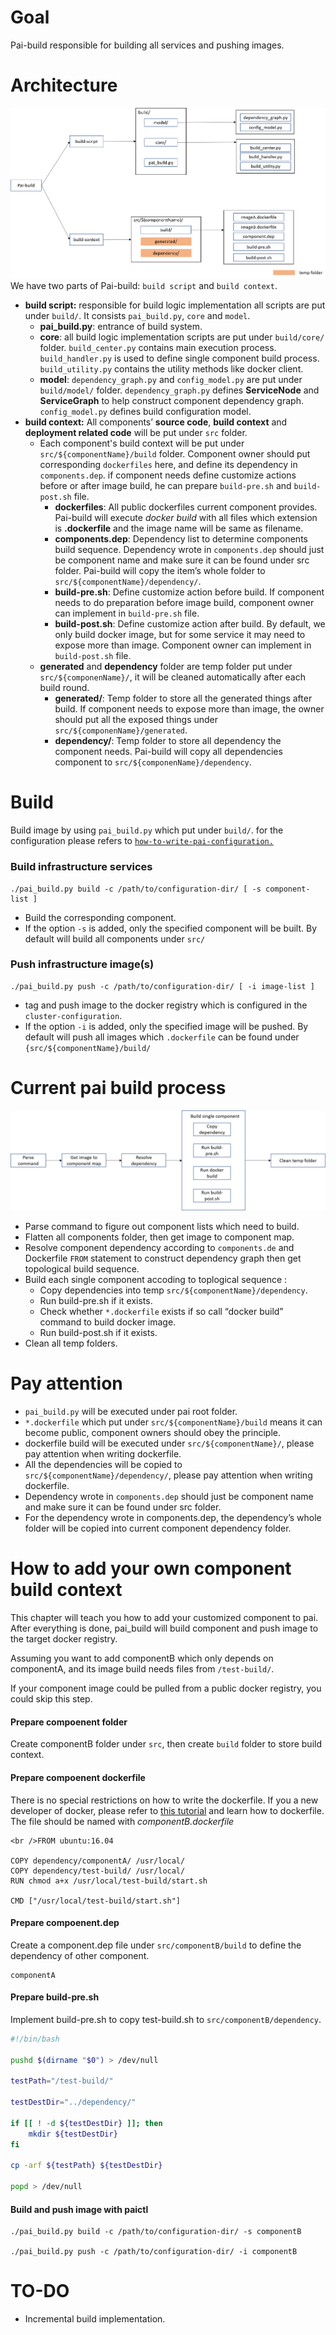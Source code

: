 # Goal

Pai-build responsible for building all services and pushing images.

# Architecture

![Architecture](pic/pai-build.png) We have two parts of Pai-build: `build script` and `build context`.

- **build script:** responsible for build logic implementation all scripts are put under `build/`. It consists `pai_build.py`, `core` and `model`. 
    - **pai_build.py**: entrance of build system.
    - **core**: all build logic implementation scripts are put under `build/core/` folder. `build_center.py` contains main execution process. `build_handler.py` is used to define single component build process. `build_utility.py` contains the utility methods like docker client.
    - **model**: `dependency_graph.py` and `config_model.py` are put under `build/model/` folder. `dependency_graph.py` defines **ServiceNode** and **ServiceGraph** to help construct component dependency graph. `config_model.py` defines build configuration model.
- **build context:** All components’ **source code**, **build context** and **deployment related code** will be put under `src` folder. 
    - Each component's build context will be put under `src/${componentName}/build` folder. Component owner should put corresponding `dockerfiles` here, and define its dependency in `components.dep`. if component needs define customize actions before or after image build, he can prepare `build-pre.sh` and `build-post.sh` file. 
        - **dockerfiles**: All public dockerfiles current component provides. Pai-build will execute *docker build* with all files which extension is **.dockerfile** and the image name will be same as filename.
        - **components.dep**: Dependency list to determine components build sequence. Dependency wrote in `components.dep` should just be component name and make sure it can be found under src folder. Pai-build will copy the item’s whole folder to `src/${componentName}/dependency/`.
        - **build-pre.sh**: Define customize action before build. If component needs to do preparation before image build, component owner can implement in `build-pre.sh` file.
        - **build-post.sh**: Define customize action after build. By default, we only build docker image, but for some service it may need to expose more than image. Component owner can implement in `build-post.sh` file.
    - **generated** and **dependency** folder are temp folder put under `src/${componenName}/`, it will be cleaned automatically after each build round. 
        - **generated/**: Temp folder to store all the generated things after build. If component needs to expose more than image, the owner should put all the exposed things under `src/${componenName}/generated`.
        - **dependency/**: Temp folder to store all dependency the component needs. Pai-build will copy all dependencies component to `src/${componenName}/dependency`.

# Build

Build image by using ```pai_build.py``` which put under `build/`. for the configuration please refers to [`how-to-write-pai-configuration.`](../pai-management/doc/customized-configuration.md)

### Build infrastructure services <a name="Service_Build"></a>

    ./pai_build.py build -c /path/to/configuration-dir/ [ -s component-list ]
    

- Build the corresponding component.
- If the option `-s` is added, only the specified component will be built. By default will build all components under `src/`

### Push infrastructure image(s) <a name="Image_Push"></a>

    ./pai_build.py push -c /path/to/configuration-dir/ [ -i image-list ]
    

- tag and push image to the docker registry which is configured in the ```cluster-configuration```.
- If the option `-i` is added, only the specified image will be pushed. By default will push all images which `.dockerfile` can be found under `{src/${componentName}/build/`

# Current pai build process

![BuildProcess](pic/pai-build-process.png)

- Parse command to figure out component lists which need to build.
- Flatten all components folder, then get image to component map.
- Resolve component dependency according to `components.de` and Dockerfile `FROM` statement to construct dependency graph then get topological build sequence.
- Build each single component accoding to toplogical sequence : 
    - Copy dependencies into temp `src/${componentName}/dependency`.
    - Run build-pre.sh if it exists.
    - Check whether `*.dockerfile` exists if so call “docker build” command to build docker image.
    - Run build-post.sh if it exists.
- Clean all temp folders.

# Pay attention

- `pai_build.py` will be executed under pai root folder.
- `*.dockerfile` which put under `src/${componentName}/build` means it can become public, component owners should obey the principle.
- dockerfile build will be executed under `src/${componentName}/`, please pay attention when writing dockerfile.
- All the dependencies will be copied to `src/${componentName}/dependency/`, please pay attention when writing dockerfile.
- Dependency wrote in ```components.dep``` should just be component name and make sure it can be found under src folder.
- For the dependency wrote in components.dep, the dependency’s whole folder will be copied into current component dependency folder.

# How to add your own component build context

This chapter will teach you how to add your customized component to pai. After everything is done, pai_build will build component and push image to the target docker registry.

Assuming you want to add componentB which only depends on componentA, and its image build needs files from `/test-build/`.

If your component image could be pulled from a public docker registry, you could skip this step.

#### Prepare compoenent folder

Create componentB folder under `src`, then create `build` folder to store build context.

#### Prepare compoenent dockerfile

There is no special restrictions on how to write the dockerfile. If you a new developer of docker, please refer to [this tutorial](https://docs.docker.com/develop/develop-images/dockerfile_best-practices/) and learn how to dockerfile. The file should be named with *componentB.dockerfile*

    <br />FROM ubuntu:16.04
    
    COPY dependency/componentA/ /usr/local/
    COPY dependency/test-build/ /usr/local/
    RUN chmod a+x /usr/local/test-build/start.sh
    
    CMD ["/usr/local/test-build/start.sh"]
    
    

#### Prepare compoenent.dep

Create a component.dep file under `src/componentB/build` to define the dependency of other component.

    componentA
    

#### Prepare build-pre.sh

Implement build-pre.sh to copy test-build.sh to `src/componentB/dependency`.

```bash
#!/bin/bash

pushd $(dirname "$0") > /dev/null

testPath="/test-build/"

testDestDir="../dependency/"

if [[ ! -d ${testDestDir} ]]; then
    mkdir ${testDestDir}
fi

cp -arf ${testPath} ${testDestDir}

popd > /dev/null

```

#### Build and push image with paictl

    ./pai_build.py build -c /path/to/configuration-dir/ -s componentB
    
    ./pai_build.py push -c /path/to/configuration-dir/ -i componentB
    
    

# TO-DO

- Incremental build implementation.